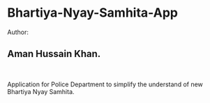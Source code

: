 # Bhartiya-Nyay-Samhita-App

Author: <h2>Aman Hussain Khan.</h2>
<br>

Application for Police Department to simplify the understand of new Bhartiya Nyay Samhita.
